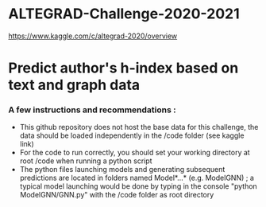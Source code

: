 # ALTEGRAD-Challenge-2020-2021
https://www.kaggle.com/c/altegrad-2020/overview


# Predict author's h-index based on text and graph data

### A few instructions and recommendations :

 - This github repository does not host the base data for this challenge, the data should be loaded independently in the /code folder (see kaggle link)
 - For the code to run correctly, you should set your working directory at root /code when running a python script
 - The python files launching models and generating subsequent predictions are located in folders named Model*...* (e.g. ModelGNN) ; a typical model launching would be done by typing in the console "python ModelGNN/GNN.py" with the /code folder as root directory
